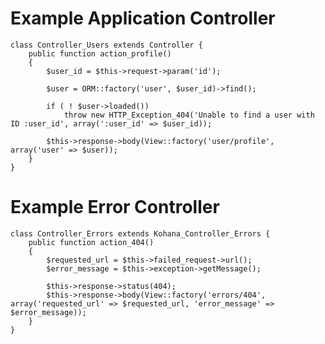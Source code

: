 # Example Application Controller

	class Controller_Users extends Controller {
		public function action_profile()
		{
			$user_id = $this->request->param('id');

			$user = ORM::factory('user', $user_id)->find();

			if ( ! $user->loaded())
				throw new HTTP_Exception_404('Unable to find a user with ID :user_id', array(':user_id' => $user_id));

			$this->response->body(View::factory('user/profile', array('user' => $user));
		}
	}

# Example Error Controller

	class Controller_Errors extends Kohana_Controller_Errors {
		public function action_404()
		{
			$requested_url = $this->failed_request->url();
			$error_message = $this->exception->getMessage();

			$this->response->status(404);
			$this->response->body(View::factory('errors/404', array('requested_url' => $requested_url, 'error_message' => $error_message));
		}
	}


